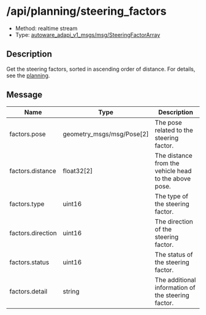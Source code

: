 <!-- This file is generated by a tool. Do not edit directly. -->

# /api/planning/steering_factors

- Method: realtime stream
- Type: [autoware_adapi_v1_msgs/msg/SteeringFactorArray](../../../types/autoware_adapi_v1_msgs/msg/steering_factor_array.md)

## Description

Get the steering factors, sorted in ascending order of distance.
For details, see the [planning](./index.md).

## Message

| Name              | Type                      | Description                                           |
| ----------------- | ------------------------- | ----------------------------------------------------- |
| factors.pose      | geometry_msgs/msg/Pose[2] | The pose related to the steering factor.              |
| factors.distance  | float32[2]                | The distance from the vehicle head to the above pose. |
| factors.type      | uint16                    | The type of the steering factor.                      |
| factors.direction | uint16                    | The direction of the steering factor.                 |
| factors.status    | uint16                    | The status of the steering factor.                    |
| factors.detail    | string                    | The additional information of the steering factor.    |
